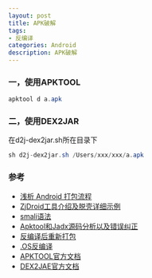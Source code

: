 ```yaml
---
layout: post
title: APK破解
tags:
- 反编译
categories: Android
description: APK破解
---
```


### 一，使用APKTOOL

~~~ java
apktool d a.apk
~~~

### 二，使用DEX2JAR

在d2j-dex2jar.sh所在目录下

~~~ java
sh d2j-dex2jar.sh /Users/xxx/xxx/a.apk
~~~

### 参考

- [浅析 Android 打包流程](http://mp.weixin.qq.com/s?__biz=MzI0NjIzNDkwOA==&mid=2247483789&idx=1&sn=6aed8c7907d5bd9c8a5e7f2c2dcdac2e&scene=1&srcid=0831CCuRJsbJNuz1WxU6uUsI#wechat_redirect)
- [ZjDroid工具介绍及脱壳详细示例](http://www.cnblogs.com/goodhacker/p/3961045.html)
- [smali语法](http://blog.isming.me/2015/01/14/android-decompile-smali/)
- [Apktool和Jadx源码分析以及错误纠正](http://www.wjdiankong.cn/android%E9%80%86%E5%90%91%E4%B9%8B%E6%97%85-%E5%8F%8D%E7%BC%96%E8%AF%91%E5%88%A9%E5%99%A8apktool%E5%92%8Cjadx%E6%BA%90%E7%A0%81%E5%88%86%E6%9E%90%E4%BB%A5%E5%8F%8A%E9%94%99%E8%AF%AF%E7%BA%A0/)
- [反编译后重新打包](http://huli.logdown.com/posts/661513-android-apk-decompile)
- [.OS反编译](http://blog.csdn.net/jiangwei0910410003/article/details/51500328)
- [APKTOOL官方文档](https://ibotpeaches.github.io/Apktool/documentation/)
- [DEX2JAE官方文档](http://sourceforge.net/p/dex2jar/wiki/UserGuide/)
